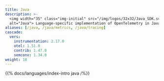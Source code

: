 ```yaml
---
title: Java
description: >-
  <img width="35" class="img-initial" src="/img/logos/32x32/Java_SDK.svg"
  alt="Java"> Language-specific implementation of OpenTelemetry in Java.
aliases: [/java, /java/metrics, /java/tracing]
cascade:
  vers:
    instrumentation: 2.17.0
    otel: 1.51.0
    contrib: 1.47.0
    semconv: 1.34.0
weight: 18
---
```


{{% docs/languages/index-intro java /%}}
